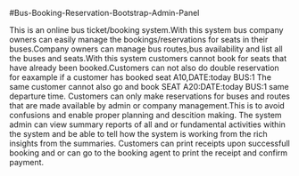 #Bus-Booking-Reservation-Bootstrap-Admin-Panel

This is an online bus ticket/booking system.With this system bus company owners can easily manage the bookings/reservations for seats in their buses.Company owners can manage bus routes,bus availability and list all the buses and seats.With this system customers cannot book for seats that have already been booked.Customers can not also do double reservation for eaxample if a customer has booked seat A10,DATE:today BUS:1 The same customer cannot also go and book SEAT A20:DATE:today BUS:1 same departure time.
Customers can only make reservations for buses and routes that are made available by admin or company management.This is to avoid confusions and enable proper planning and descition making.
The system admin can view summary reports of all and or fundamental activities within the system and be able to tell how the system is working from the rich insights from the summaries.
Customers can print receipts upon successfull booking and or can go to the booking agent to print the receipt and confirm payment.
